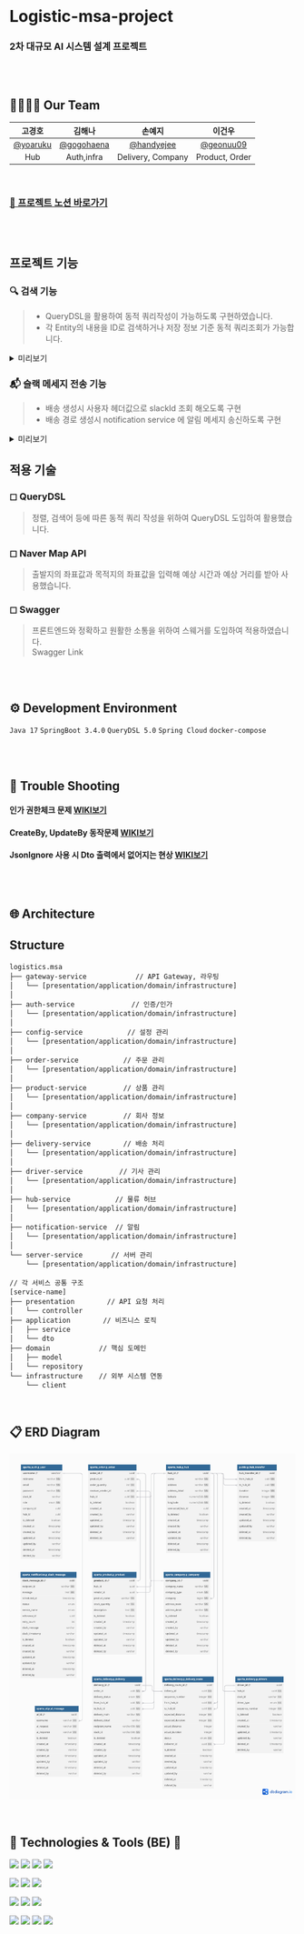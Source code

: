 
<br>

# Logistic-msa-project

### 2차 대규모 AI 시스템 설계 프로젝트

<br><br>

## 👨‍👩‍👧‍👦 Our Team

|고경호|김해나|손예지|이건우|
|:---:|:---:|:---:|:---:|
|[@yoaruku](https://github.com/yoaruku)|[@gogohaena](https://github.com/gogohaena)|[@handyejee](https://github.com/handyejee)|[@geonuu09](https://github.com/geonuu09)|
|Hub|Auth,infra|Delivery, Company|Product, Order|

<br>

### [🍛 프로젝트 노션 바로가기](https://teamsparta.notion.site/3-ff76eca36a8143999f5d0f4a8deee0a4)

<br><br>




## 프로젝트 기능

### 🔍 검색 기능

> * QueryDSL을 활용하여 동적 쿼리작성이 가능하도록 구현하였습니다.
> * 각 Entity의 내용을  ID로 검색하거나 저장 정보 기준 동적 쿼리조회가 가능합니다.

<details>
<summary>미리보기</summary>
<div markdown="1">

![singleSearch.png](/infra/images/singleSearch.png)
![listSearch.png](/infra/images/listSearch.png)
 <br>
</div>
</details>

### 📬 슬랙 메세지 전송 기능

> * 배송 생성시 사용자 헤더값으로 slackId 조회 해오도록 구현
> * 배송 경로 생성시 notification service 에 알림 메세지 송신하도록 구현
<details>
<summary>미리보기</summary>
<div markdown="1">

![slackMessage.png](/infra/images/slackMessage.png)
<br>
</div>
</details>

## 적용 기술

### ◻ QueryDSL

> 정렬, 검색어 등에 따른 동적 쿼리 작성을 위하여 QueryDSL 도입하여 활용했습니다.

### ◻ Naver Map API

> 출발지의 좌표값과 목적지의 좌표값을 입력해 예상 시간과 예상 거리를 받아 사용했습니다.

### ◻ Swagger

> 프론트엔드와 정확하고 원활한 소통을 위하여 스웨거를 도입하여 적용하였습니다.         
> Swagger Link

<br><br>



## ⚙ Development Environment

`Java 17` `SpringBoot 3.4.0` `QueryDSL 5.0`  `Spring Cloud` `docker-compose`


<br><br>

## 🚨 Trouble Shooting

#### 인가 권한체크 문제 [WIKI보기](https://github.com/Sam-si-sek-ki/logistic-msa-project/wiki/%EC%9D%B8%EA%B0%80-%EA%B6%8C%ED%95%9C%EC%B2%B4%ED%81%AC-%EB%AC%B8%EC%A0%9C)

#### CreateBy, UpdateBy 동작문제 [WIKI보기](https://github.com/Sam-si-sek-ki/logistic-msa-project/wiki/CreateBy,-UpdateBt-%EB%8F%99%EC%9E%91-%EB%AC%B8%EC%A0%9C)

#### JsonIgnore 사용 시 Dto 출력에서 없어지는 현상 [WIKI보기](https://github.com/Sam-si-sek-ki/logistic-msa-project/wiki/JsonIgnore-%EC%82%AC%EC%9A%A9-%EC%8B%9C-Dto-%EC%B6%9C%EB%A0%A5%EC%97%90%EC%84%9C-%EC%97%86%EC%96%B4%EC%A7%80%EB%8A%94-%ED%98%84%EC%83%81)


<br><br>

## 🌐 Architecture

## Structure
```
logistics.msa
├── gateway-service            // API Gateway, 라우팅
│   └── [presentation/application/domain/infrastructure]
│
├── auth-service              // 인증/인가
│   └── [presentation/application/domain/infrastructure]
│
├── config-service           // 설정 관리
│   └── [presentation/application/domain/infrastructure]
│
├── order-service           // 주문 관리
│   └── [presentation/application/domain/infrastructure]
│
├── product-service         // 상품 관리
│   └── [presentation/application/domain/infrastructure]
│
├── company-service         // 회사 정보
│   └── [presentation/application/domain/infrastructure]
│
├── delivery-service        // 배송 처리
│   └── [presentation/application/domain/infrastructure]
│
├── driver-service         // 기사 관리
│   └── [presentation/application/domain/infrastructure]
│
├── hub-service           // 물류 허브
│   └── [presentation/application/domain/infrastructure]
│
├── notification-service  // 알림
│   └── [presentation/application/domain/infrastructure]
│
└── server-service       // 서버 관리
    └── [presentation/application/domain/infrastructure]

// 각 서비스 공통 구조
[service-name]
├── presentation        // API 요청 처리
│   └── controller
├── application        // 비즈니스 로직
│   ├── service
│   └── dto
├── domain            // 핵심 도메인
│   ├── model
│   └── repository
└── infrastructure    // 외부 시스템 연동
    └── client
```
<br>

## 📋 ERD Diagram
![erd.png](/infra/images/erd.png)

<br>

## 📝 Technologies & Tools (BE) 📝

<img src="https://img.shields.io/badge/java-007396?style=for-the-badge&logo=java&logoColor=white"> <img src="https://img.shields.io/badge/SpringBoot-6DB33F?style=for-the-badge&logo=springboot&logoColor=white"/> <img src="https://img.shields.io/badge/SpringSecurity-6DB33F?style=for-the-badge&logo=SpringSecurity&logoColor=white"/> <img src="https://img.shields.io/badge/JSONWebToken-000000?style=for-the-badge&logo=JSONWebTokens&logoColor=white"/>

<img src="https://img.shields.io/badge/PostgreSQL-4479A1?style=for-the-badge&logo=PostgreSQL&logoColor=white"/> <img src="https://img.shields.io/badge/Swagger-85EA2D?style=for-the-badge&logo=swagger&logoColor=black"/> <img src="https://img.shields.io/badge/Gradle-02303A?style=for-the-badge&logo=Gradle&logoColor=white"/> 

<img src="https://img.shields.io/badge/Docker-2496ED?style=for-the-badge&logo=docker&logoColor=white"/> <img src="https://img.shields.io/badge/git-F05032?style=for-the-badge&logo=git&logoColor=white"/> <img src="https://img.shields.io/badge/github-181717?style=for-the-badge&logo=github&logoColor=white"/>  

<img src="https://img.shields.io/badge/IntelliJIDEA-000000?style=for-the-badge&logo=IntelliJIDEA&logoColor=white"/>  <img src="https://img.shields.io/badge/Postman-FF6C37?style=for-the-badge&logo=Postman&logoColor=white"/> <img src="https://img.shields.io/badge/Notion-000000?style=for-the-badge&logo=Notion&logoColor=white"/> <img src="https://img.shields.io/badge/Slack-4A154B?style=for-the-badge&logo=slack&logoColor=white"/> 

<br><br><br><br>
